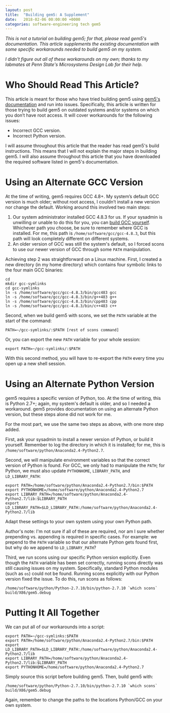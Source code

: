 ```yaml
---
layout: post
title:  "Building gem5: A Supplement"
date:   2018-02-06 00:00:00 +0000
categories: software-engineering tech gem5
---
```


*This is not a tutorial on building gem5; for that, please read gem5's documentation. This article supplements the existing documentation with some specific workarounds needed to build gem5 on my system.*

*I didn't figure out all of these workarounds on my own; thanks to my labmates at Penn State's Microsystems Design Lab for their help.*

# Who Should Read This Article?
This article is meant for those who have tried building gem5 using [gem5's documentation](http://learning.gem5.org/book/part1/building.html) and run into issues. Specifically, this article is written for those trying to build gem5 on outdated systems and/or systems on which you don’t have root access. It will cover workarounds for the following issues:

* Incorrect GCC version.
* Incorrect Python version.

I will assume throughout this article that the reader has read gem5's build instructions. This means that I will not explain the major steps in building gem5.  I will also assume throughout this article that you have downloaded the required software listed in gem5's documentation.

# Using an Alternate GCC Version

At the time of writing, gem5 requires GCC 4.8+. My system’s default GCC version is much older; without root access, I couldn’t install a new version nor change the default. Working around this involved two main steps:

1. Our system administrator installed GCC 4.8.3 for us. If your sysadmin is unwilling or unable to do this for you, you can [build GCC yourself](https://gcc.gnu.org/install/index.html). Whichever path you choose, be sure to remember where GCC is installed. For me, this path is `/home/software/gcc/gcc-4.8.3`, but this path will look completely different on different systems.
2. An older version of GCC was still the system's default, so I forced scons to use our newer version of GCC through some `PATH` manipulation.

Achieving step 2 was straightforward on a Linux machine. First, I created a new directory (in my home directory) which contains four symbolic links to the four main GCC binaries:

```
cd
mkdir gcc-symlinks
cd gcc-symlinks
ln -s /home/software/gcc/gcc-4.8.3/bin/gcc483 gcc
ln -s /home/software/gcc/gcc-4.8.3/bin/g++483 g++
ln -s /home/software/gcc/gcc-4.8.3/bin/cpp483 cpp
ln -s /home/software/gcc/gcc-4.8.3/bin/c++483 c++
```

Second, when we build gem5 with scons, we set the `PATH` variable at the start of the command:
```
PATH=~/gcc-symlinks/:$PATH [rest of scons command]
```

Or, you can export the new `PATH` variable for your whole session:

```
export PATH=~/gcc-symlinks/:$PATH
```

With this second method, you will have to re-export the `PATH` every time you open up a new shell session.

# Using an Alternate Python Version
gem5 requires a specific version of Python, too.  At the time of writing, this is Python 2.7+; again, my system's default is older, and so I needed a workaround. gem5 provides documentation on using an alternate Python version, but these steps alone did not work for me.

For the most part, we use the same two steps as above, with one more step added.

First, ask your sysadmin to install a newer version of Python, or build it yourself. Remember to log the directory in which it is installed; for me, this is `/home/software/python/Anaconda2.4-Python2.7`.

Second, we will manipulate environment variables so that the correct version of Python is found. For GCC, we only had to manipulate the `PATH`; for Python, we must also update `PYTHONHOME`, `LIBRARY_PATH`, and `LD_LIBRARY_PATH`:

```
export PATH=/home/software/python/Anaconda2.4-Python2.7/bin:$PATH
export PYTHONHOME=/home/software/python/Anaconda2.4-Python2.7
export LIBRARY_PATH=/home/software/python/Anaconda2.4-Python2.7/lib:$LIBRARY_PATH
export LD_LIBRARY_PATH=$LD_LIBRARY_PATH:/home/software/python/Anaconda2.4-Python2.7/lib
```
Adapt these settings to your own system using your own Python path.

Author's note: I'm not sure if all of these are required, nor am I sure whether prepending vs. appending is required in specific cases. For example: we prepend to the `PATH` variable so that our alternate Python gets found first, but why do we append to `LD_LIBRARY_PATH`?

Third, we run scons using our specific Python version explicitly. Even though the `PATH` variable has been set correctly, running scons directly was still causing issues on my system. Specifically, standard Python modules (such as `os`) could not be found. Running scons explicitly with our Python version fixed the issue. To do this, run scons as follows:

```
/home/software/python/Python-2.7.10/bin/python-2.7.10 `which scons` build/X86/gem5.debug
```

# Putting It All Together
We can put all of our workarounds into a script:

```
export PATH=~/gcc-symlinks:$PATH
export PATH=/home/software/python/Anaconda2.4-Python2.7/bin:$PATH
export LD_LIBRARY_PATH=$LD_LIBRARY_PATH:/home/software/python/Anaconda2.4-Python2.7/lib
export LIBRARY_PATH=/home/software/python/Anaconda2.4-Python2.7/lib:$LIBRARY_PATH
export PYTHONHOME=/home/software/python/Anaconda2.4-Python2.7
```

Simply source this script before building gem5. Then, build gem5 with:

```
/home/software/python/Python-2.7.10/bin/python-2.7.10 `which scons` build/X86/gem5.debug
```

Again, remember to change the paths to the locations Python/GCC on your own system.
